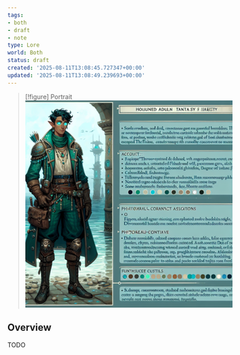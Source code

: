 ```yaml
---
tags:
- both
- draft
- note
type: Lore
world: Both
status: draft
created: '2025-08-11T13:08:45.727347+00:00'
updated: '2025-08-11T13:08:49.239693+00:00'
---
```


> [!figure] Portrait
![](04_Resources/Assets/Generated/Portraits/portrait-npc-jasper-three-eyes-flint-jasper-three-eyes-flint.png)



## Overview

TODO
